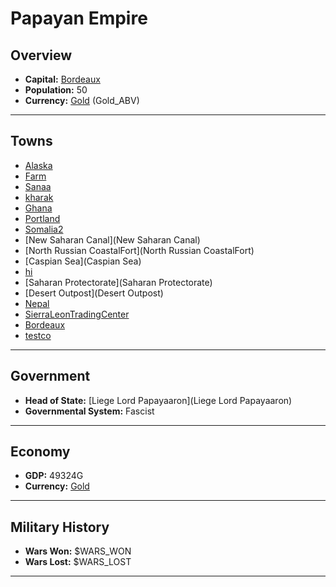 # Papayan Empire

## Overview

- **Capital:** [Bordeaux](Bordeaux)
- **Population:** 50
- **Currency:** [Gold](Gold) (Gold_ABV)

---

## Towns

- [Alaska](Alaska)
- [Farm](Farm)
- [Sanaa](Sanaa)
- [kharak](kharak)
- [Ghana](Ghana)
- [Portland](Portland)
- [Somalia2](Somalia2)
- [New Saharan Canal](New Saharan Canal)
- [North Russian CoastalFort](North Russian CoastalFort)
- [Caspian Sea](Caspian Sea)
- [hi](hi)
- [Saharan Protectorate](Saharan Protectorate)
- [Desert Outpost](Desert Outpost)
- [Nepal](Nepal)
- [SierraLeonTradingCenter](SierraLeonTradingCenter)
- [Bordeaux](Bordeaux)
- [testco](testco)

---

## Government

- **Head of State:** [Liege Lord Papayaaron](Liege Lord Papayaaron)
- **Governmental System:** Fascist

---

## Economy

- **GDP:** 49324G
- **Currency:** [Gold](Gold)

---

## Military History

- **Wars Won:** $WARS_WON
- **Wars Lost:** $WARS_LOST

---

